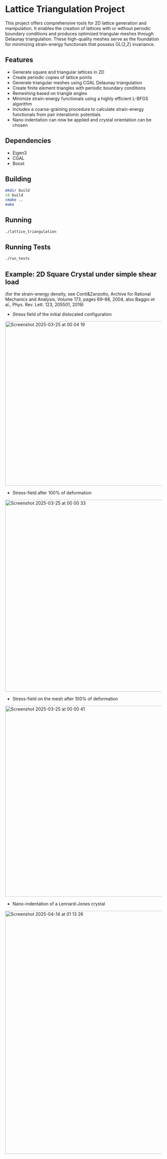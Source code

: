 # Lattice Triangulation Project

This project offers comprehensive tools for 2D lattice generation and manipulation. It enables the creation of lattices with or without periodic boundary conditions and produces optimized triangular meshes through Delaunay triangulation. These high-quality meshes serve as the foundation for minimizing strain-energy functionals that possess GL(2,Z) invariance.

## Features

- Generate square and triangular lattices in 2D
- Create periodic copies of lattice points
- Generate triangular meshes using CGAL Delaunay triangulation
- Create finite element triangles with periodic boundary conditions
- Remeshing based on triangle angles
- Minimize strain-energy functionals using a highly efficient L-BFGS algorithm
- Includes a coarse-graining procedure to calculate strain-energy functionals from pair interatomic potentials
- Nano indentation  can now be applied and crystal orientation can be chosen 

## Dependencies

- Eigen3
- CGAL
- Boost

## Building

```bash
mkdir build
cd build
cmake ..
make
```

## Running

```bash
./lattice_triangulation
```

## Running Tests

```bash
./run_tests
```
## Example: 2D Square Crystal under simple shear load 
(for the strain-energy density, see Conti&Zanzotto,  Archive for Rational Mechanics and Analysis, Volume 173, pages 69–88, 2004, also Baggio et al., 
Phys. Rev. Lett. 123, 205501, 2019)

- Stress field of the  initial dislocated configuration

<img width="527" alt="Screenshot 2025-03-25 at 00 04 19" src="https://github.com/user-attachments/assets/e16c2de0-439b-498a-933d-20fa60365ce2" />

- Stress-field after 100% of deformation
  
<img width="615" alt="Screenshot 2025-03-25 at 00 00 33" src="https://github.com/user-attachments/assets/48c4a1a5-08f4-4198-b379-b7f132814216" />

- Stress-field on the mesh  after 100% of deformation

<img width="612" alt="Screenshot 2025-03-25 at 00 00 41" src="https://github.com/user-attachments/assets/54654d83-4e9f-492c-bc60-df7bc3c5cb7d" />

- Nano-indentation of a Lennard-Jones crystal

<img width="779" alt="Screenshot 2025-04-14 at 01 13 26" src="https://github.com/user-attachments/assets/7ca8c635-8c63-451d-8176-92c2ed6694d9" />
